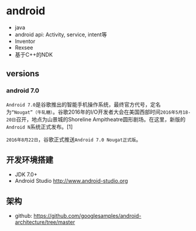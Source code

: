 # android



* java
* android api: Activity, service, intent等
* Inventor
* Rexsee
* 基于C++的NDK


## versions

### android 7.0

`Android 7.0`是谷歌推出的智能手机操作系统，最终官方代号，定名为`“Nougat”（牛轧糖）`。谷歌2016年的I/O开发者大会在美国西部时间`2016年5月18-20日`召开，地点为山景城的Shoreline Ampitheatre圆形剧场。在这里，新版的`Android N`系统正式发布。[1] 

`2016年8月22日`，谷歌正式推送`Android 7.0 Nougat正式版`。


## 开发环境搭建

* JDK 7.0+
* Android Studio <http://www.android-studio.org>


## 架构

* github: <https://github.com/googlesamples/android-architecture/tree/master>
